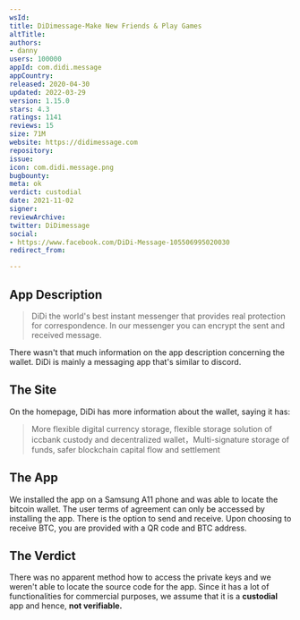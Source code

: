 ```yaml
---
wsId: 
title: DiDimessage-Make New Friends & Play Games
altTitle: 
authors:
- danny
users: 100000
appId: com.didi.message
appCountry: 
released: 2020-04-30
updated: 2022-03-29
version: 1.15.0
stars: 4.3
ratings: 1141
reviews: 15
size: 71M
website: https://didimessage.com
repository: 
issue: 
icon: com.didi.message.png
bugbounty: 
meta: ok
verdict: custodial
date: 2021-11-02
signer: 
reviewArchive: 
twitter: DiDimessage
social:
- https://www.facebook.com/DiDi-Message-105506995020030
redirect_from: 

---
```


## App Description

> DiDi the world's best instant messenger that provides real protection for correspondence. In our messenger you can encrypt the sent and received message.

There wasn't that much information on the app description concerning the wallet. DiDi is mainly a messaging app that's similar to discord. 


## The Site

On the homepage, DiDi has more information about the wallet, saying it has:

> More flexible digital currency storage, flexible storage solution of iccbank custody and decentralized wallet，Multi-signature storage of funds, safer blockchain capital flow and settlement

 
## The App

We installed the app on a Samsung A11 phone and was able to locate the bitcoin wallet. The user terms of agreement can only be accessed by installing the app. There is the option to send and receive. Upon choosing to receive BTC, you are provided with a QR code and BTC address.


## The Verdict

There was no apparent method how to access the private keys and we weren't able to locate the source code for the app. Since it has a lot of functionalities for commercial purposes, we assume that it is a **custodial** app and hence, **not verifiable.**

